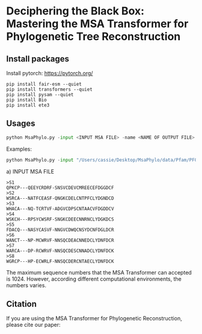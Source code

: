# Deciphering the Black Box: Mastering the MSA Transformer for Phylogenetic Tree Reconstruction

## Install packages

Install pytorch: https://pytorch.org/

```
pip install fair-esm --quiet
pip install transformers --quiet
pip install pysam --quiet
pip install Bio
pip install ete3
```

## Usages

```python
python MsaPhylo.py -input <INPUT MSA FILE> -name <NAME OF OUTPUT FILE> -output <PATH OF OUTPUT FILE> -layer <LAYER>
```

Examples:

```python
python MsaPhylo.py -input "/Users/cassie/Desktop/MsaPhylo/data/Pfam/PF00066.fasta" -name 'PF00066' -output "/Users/cassie/Desktop/" -layer 2
```

a) INPUT MSA FILE

```
>S1
QPKCP---QEEYCRDRF-SNSVCDEVCMREECEFDGGDCF
>S2
WSRCA---NATFCEASF-QNGKCDELCNTPFCLYDGNDCD
>S3
WHACA---NQ-TCRTVF-ADGVCDPSCNTAACVFDGDDCV
>S4
WSKCH---RPSYCWSRF-SNGKCDEECNNRNCLYDGKDCS
>S5
FDACQ---NASYCASVF-NNGVCDWQCNSYDCNFDGLDCR
>S6
WANCT---NP-MCWRVF-NNSQCDEACNNEDCLYDNFDCR
>S7
WARCA---DP-RCWRVF-NNSQCDESCNNADCLYDNFDCK
>S8
WGRCP---HP-ECWRLF-NNSQCDERCNTAECLYDNFDCK
```

The maximum sequence numbers that the MSA Transformer can accepted is 1024. However, according different computational
environments, the numbers varies.

## Citation

If you are using the MSA Transformer for Phylogenetic Reconstruction, please cite our paper: